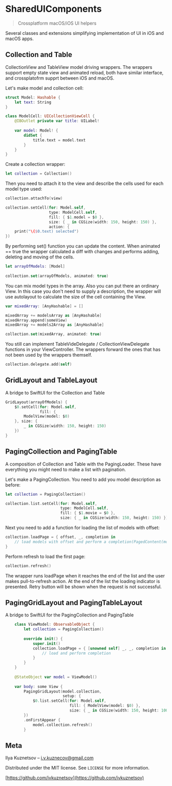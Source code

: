 # SharedUIComponents
> Crossplatform macOS/iOS UI helpers

Several classes and extensions simplifying implementation of UI in iOS and macOS apps.

## Collection and Table

CollectionView and TableView model driving wrappers. The wrappers support empty state view and animated reload, both have similar interface, and crossplatofrm supprt between iOS and macOS.

Let's make model and collection cell:

```swift
struct Model: Hashable {
    let text: String
}

class ModelCell: UICollectionViewCell {
    @IBOutlet private var title: UILabel!
    
    var model: Model! {
        didSet {
            title.text = model.text
        }
    }
}
```

Create a collection wrapper:

```swift
let collection = Collection()
```

Then you need to attach it to the view and describe the cells used for each model type used:

```swift
collection.attachTo(view)

collection.setCell(for: Model.self,
                   type: ModelCell.self,
                   fill: { $1.model = $0 },
                   size: { _ in CGSize(width: 150, height: 150) },
                   action: {
    print("\($0.text) selected")
})
```

By performing set() function you can update the content. When animated == true the wrapper calculated a diff with changes and performs adding, deleting and moving of the cells.

```swift
let arrayOfModels: [Model]
        
collection.set(arrayOfModels, animated: true)
```

You can mix model types in the array. Also you can put there an ordinary View. In this case you don't need to supply a description, the wrapper will use autolayout to calculate the size of the cell containing the View.

```swift
var mixedArray: [AnyHashable] = []

mixedArray += modelsArray as [AnyHashable]
mixedArray.append(someView)
mixedArray += models2Array as [AnyHashable]

collection.set(mixedArray, animated: true)
```

You still can implement TableVideDelegate / CollectionViewDelegate functions in your ViewController. The wrappers forward the ones that has not been used by the wrappers themself.

```swift
collection.delegate.add(self)
```

## GridLayout and TableLayout

A bridge to SwiftUI for the Collection and Table

```swift
GridLayout(arrayOfModels) {
    $0.setCell(for: Model.self,
               fill: {
        ModelView(model: $0)
    }, size: {
        _ in CGSize(width: 150, height: 150)
    })
}
```

## PagingCollection and PagingTable

A composition of Collection and Table with the PagingLoader. These have everything you might need to make a list with pagination.

Let's make a PagingCollection. You need to add you model description as before:

```swift
let collection = PagingCollection()

collection.list.setCell(for: Model.self,
                        type: ModelCell.self,
                        fill: { $1.movie = $0 },
                        size: { _ in CGSize(width: 150, height: 150) })
```

Next you need to add a function for loading the list of models with offset:

```swift
collection.loadPage = { offset, _, completion in
    // load models with offset and perform a completion(PagedContent(models, next: next)) on main thread
}
```

Perform refresh to load the first page:

```swift
collection.refresh()
```

The wrapper runs loadPage when it reaches the end of the list and the user makes pull-to-refresh action.
At the end of the list the loading indicator is presented. Retry button will be shown when the request is not successful.

## PagingGridLayout and PagingTableLayout

A bridge to SwiftUI for the PagingCollection and PagingTable

```swift
    class ViewModel: ObservableObject {
        let collection = PagingCollection()
        
        override init() {
            super.init()
            collection.loadPage = { [unowned self] _, _, completion in
                // load and perform completion
            }
        }
    }
    
    @StateObject var model = ViewModel()
    
    var body: some View {
        PagingGridLayout(model.collection,
                         setup: {
            $0.list.setCell(for: Model.self,
                            fill: { ModelView(model: $0) },
                            size: { _ in CGSize(width: 150, height: 100) })
        })
        .onFirstAppear {
            model.collection.refresh()
        }
```

## Meta

Ilya Kuznetsov – i.v.kuznecov@gmail.com

Distributed under the MIT license. See ``LICENSE`` for more information.

[https://github.com/ivkuznetsov](https://github.com/ivkuznetsov)
